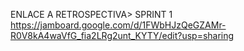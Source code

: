 ENLACE A RETROSPECTIVA> SPRINT 1
https://jamboard.google.com/d/1FWbHJzQeGZAMr-R0V8kA4waVfG_fia2LRg2unt_KYTY/edit?usp=sharing
